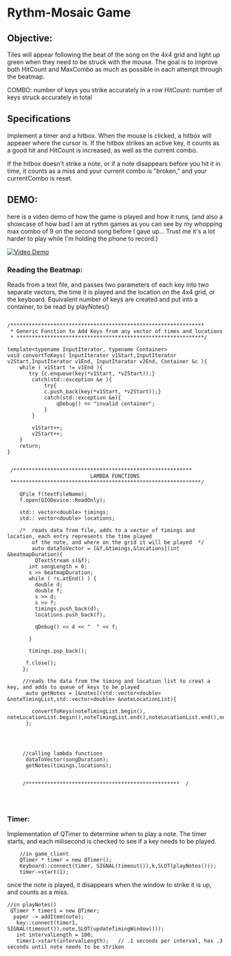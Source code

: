 # Rythm-Mosaic Game

## **Objective:** 
Tiles will appear following the beat of the song on the 4x4 grid and light up green when they need to be struck with the mouse.  The goal is to improve both HitCount and MaxCombo as much as possible in each attempt through the beatmap.


COMBO: number of keys you strike accurately in a row
HitCount: number of keys struck accurately in total

###
## **Specifications**
Implement a timer and a hitbox. When the mouse is clicked, a hitbox will appeaer where the cursor is. If the hitbox strikes an active key, it counts as a good hit and HitCount is increased, as well as the current combo. 

If the hitbox doesn't strike a note, or if a note disappears before you hit it in time, it counts as a miss and your current combo is "broken," and your currentCombo is reset. 

## DEMO:  ##
here is a video demo of how the game is played and how it runs, (and also a showcase of how bad I am at rythm games as you can see by my whopping max combo of 9 on the second song before I gave up... Trust me it's a lot harder to play while I'm holding the phone to record.)

[![Video Demo](https://i.ytimg.com/vi/rhxR8l9KMpY/hqdefault.jpg?custom=true&w=336&h=188&stc=true&jpg444=true&jpgq=90&sp=68&sigh=1dzo380QmZRsV5mUgtGqe2qHgqo)](https://www.youtube.com/watch?v=rhxR8l9KMpY)



### Reading the Beatmap: ###
Reads from a text file, and passes two parameters of each key into two separate vectors, the time it is played and the location on the 4x4 grid, or the keyboard. Equivalent number of keys are created and put into a container, to be read by playNotes()

```

/***************************************************************
 * Generic Function to Add Keys from any vector of times and locations
 * *************************************************************/

template<typename InputIterator, typename Container>
void convertToKeys( InputIterator v1Start,InputIterator v2Start,InputIterator v1End, InputIterator v2End, Container &c ){
    while ( v1Start != v1End ){
       try {c.enqueue(key(*v1Start, *v2Start));}
        catch(std::exception &e ){
            try{
            c.push_back(key(*v1Start, *v2Start));}
            catch(std::exception &e){
                qDebug() << "invalid container";
            }
        }

        v1Start++;
        v2Start++;
    }
    return;
}


 /**********************************************************
                           LAMBDA FUNCTIONS
 **************************************************************/

    QFile f(textFileName);
    f.open(QIODevice::ReadOnly);

    std:: vector<double> timings;
    std:: vector<double> locations;

    /*  reads data from file, adds to a vector of timings and location, each entry represents the time played
        of the note, and where on the grid it will be played  */
        auto dataToVector = [&f,&timings,&locations](int &beatmapDuration){
         QTextStream s(&f);
       int songLength = 0;
       s >> beatmapDuration;
       while ( !s.atEnd() ) {
         double d;
         double f;
         s >> d;
         s >> f;
         timings.push_back(d);
         locations.push_back(f);

         qDebug() << d << "  " << f;

       }

       timings.pop_back();

      f.close();
     };

     //reads the data from the timing and location list to creat a key, and adds to queue of keys to be played
      auto getNotes = [&notes](std::vector<double> &noteTimingList,std::vector<double> &noteLocationList){

        convertToKeys(noteTimingList.begin(), noteLocationList.begin(),noteTimingList.end(),noteLocationList.end(),notes);
      };




     //calling lambda functions
      dataToVector(songDuration);
      getNotes(timings,locations);


     /**************************************************  / 
     
     
     
```





### Timer: ###
Implementation of QTimer to determine when to play a note. The timer starts, and each milisecond is checked to see if a key needs to be played.

```
    //in game_client
    QTimer * timer = new QTimer();
    Keyboard::connect(timer, SIGNAL(timeout()),k,SLOT(playNotes()));
    timer->start(1);
```
    
    
  once the note is played, it disappears when the window to strike it is up, and counts as a miss.
```
//in playNotes()
 QTimer * timer1 = new QTimer;
  paper -> addItem(note);
   key::connect(timer1, SIGNAL(timeout()),note,SLOT(updateTimingWindow()));
   int intervalLength = 100;
   timer1->start(intervalLength);   // .1 seconds per interval, has .3 seconds until note needs to be striken
```
   
   
   
   
   
   
   
